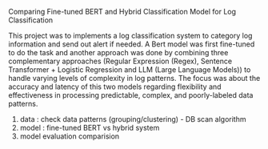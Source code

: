 Comparing Fine-tuned BERT and Hybrid Classification Model for Log Classification 

This project was to implements a log classification system to category log information and send out alert if needed. A Bert model was first fine-tuned to do the task and another approach was done by combining three complementary approaches (Regular Expression (Regex), Sentence Transformer + Logistic Regression and LLM (Large Language Models)) to handle varying levels of complexity in log patterns. The focus was about the accuracy and latency of this two models regarding flexibility and effectiveness in processing predictable, complex, and poorly-labeled data patterns. 
1. data : check data patterns (grouping/clustering) - DB scan algorithm
2. model : fine-tuned BERT vs hybrid system
3. model evaluation comparision 
